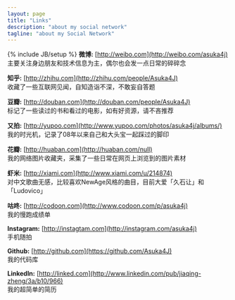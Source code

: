```yaml
---
layout: page
title: "Links"
description: "about my social network"
tagline: "about my Social Network"
---
```

{% include JB/setup %}
**微博:** [http://weibo.com](http://weibo.com/asuka4j)  
主要关注身边朋友和技术信息为主，偶尔也会发一点日常的碎碎念  

**知乎:** [http://zhihu.com](http://zhihu.com/people/Asuka4J)  
收藏了一些互联网见闻，自知造诣不深，不敢妄自答题  

**豆瓣:** [http://douban.com](http://douban.com/people/Asuka4J)  
标记了一些读过的书和看过的电影，如有好资源，请不吝推荐  

**又拍:** [http://yupoo.com](http://www.yupoo.com/photos/asuka4j/albums/)  
我的时光机，记录了08年以来自己和大头宝一起踩过的脚印  

**花瓣:** [http://huaban.com](http://huaban.com/null)  
我的网络图片收藏夹，采集了一些日常在网页上浏览到的图片素材  

**虾米:** [http://xiami.com](http://www.xiami.com/u/214874)  
对中文歌曲无感，比较喜欢NewAge风格的曲目，目前大爱「久石让」和「Ludovico」  

**咕咚:** [http://codoon.com](http://www.codoon.com/p/asuka4j)  
我的慢跑成绩单  

**Instagram:** [http://instagtam.com](http://instagram.com/asuka4j)  
手机随拍  

**Github:** [http://github.com](https://github.com/Asuka4J)  
我的代码库  

**LinkedIn:** [http://linked.com](http://www.linkedin.com/pub/jiaqing-zheng/3a/b10/966)  
我的超简单的简历  
  
  